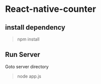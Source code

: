 # React-native-counter

## install dependency

> npm install

## Run Server
Goto server directory

> node app.js
